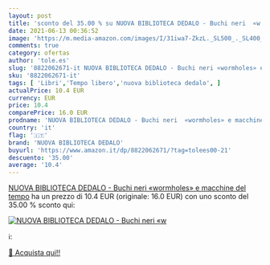 ```yaml
---
layout: post
title: 'sconto del 35.00 % su NUOVA BIBLIOTECA DEDALO - Buchi neri  «w  '
date: 2021-06-13 00:36:52
image: 'https://m.media-amazon.com/images/I/31iwa7-ZkzL._SL500_._SL400_.jpg'
comments: true
category: ofertas
author: 'tole.es'
slug: '8822062671-it NUOVA BIBLIOTECA DEDALO - Buchi neri «wormholes» e...'
sku: '8822062671-it'
tags: [ 'Libri','Tempo libero','nuova biblioteca dedalo', ]
actualPrice: 10.4 EUR
currency: EUR
price: 10.4
comparePrice: 16.0 EUR
prodname: 'NUOVA BIBLIOTECA DEDALO - Buchi neri  «wormholes» e macchine del tempo'
country: 'it'
flag: '🇮🇹'
brand: 'NUOVA BIBLIOTECA DEDALO'
buyurl: 'https://www.amazon.it/dp/8822062671/?tag=tolees00-21'
descuento: '35.00'
average: '10.4'
---
```


[NUOVA BIBLIOTECA DEDALO - Buchi neri  «wormholes» e macchine del tempo](https://www.amazon.it/dp/8822062671/?tag=tolees00-21) ha un prezzo di 10.4 EUR (originale: 16.0 EUR) con uno sconto del 35.00 % sconto qui:

[![NUOVA BIBLIOTECA DEDALO - Buchi neri  «w](https://m.media-amazon.com/images/I/31iwa7-ZkzL._SL500_._SL400_.jpg)](https://www.amazon.it/dp/8822062671/?tag=tolees00-21)

ℹ️:


[🛒 Acquista qui!!](https://www.amazon.it/dp/8822062671/?tag=tolees00-21)
